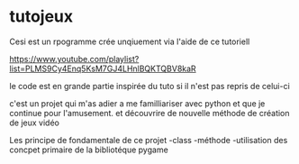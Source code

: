 # tutojeux

Cesi est un rpogramme crée unqiuement via l'aide de ce tutoriell 

https://www.youtube.com/playlist?list=PLMS9Cy4Enq5KsM7GJ4LHnlBQKTQBV8kaR

le code est en grande partie inspirée du tuto si il n'est pas repris de celui-ci 

c'est un projet qui m'as adier a me familliariser avec python et que je continue pour l'amusement.
et découvrire de nouvelle méthode de création de jeux vidéo

Les principe de fondamentale de ce projet 
    -class
    -méthode 
    -utilisation des concpet primaire de la bibliotéque pygame
